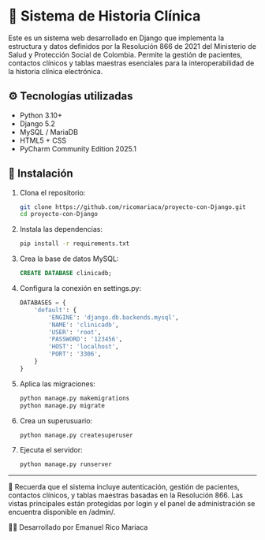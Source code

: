 # 🏥 Sistema de Historia Clínica

Este es un sistema web desarrollado en Django que implementa la estructura y datos definidos por la Resolución 866 de 2021 del Ministerio de Salud y Protección Social de Colombia. Permite la gestión de pacientes, contactos clínicos y tablas maestras esenciales para la interoperabilidad de la historia clínica electrónica.

## ⚙️ Tecnologías utilizadas

- Python 3.10+
- Django 5.2
- MySQL / MariaDB
- HTML5 + CSS
- PyCharm Community Edition 2025.1

## 🚀 Instalación

1. Clona el repositorio:

   ```bash
   git clone https://github.com/ricomariaca/proyecto-con-Django.git
   cd proyecto-con-Django
   ```

2. Instala las dependencias:

   ```bash
   pip install -r requirements.txt
   ```

3. Crea la base de datos MySQL:

   ```sql
   CREATE DATABASE clinicadb;
   ```

4. Configura la conexión en settings.py:

   ```python
   DATABASES = {
       'default': {
           'ENGINE': 'django.db.backends.mysql',
           'NAME': 'clinicadb',
           'USER': 'root',
           'PASSWORD': '123456',
           'HOST': 'localhost',
           'PORT': '3306',
       }
   }
   ```

5. Aplica las migraciones:

   ```bash
   python manage.py makemigrations
   python manage.py migrate
   ```

6. Crea un superusuario:

   ```bash
   python manage.py createsuperuser
   ```

7. Ejecuta el servidor:

   ```bash
   python manage.py runserver
   ```

---

📌 Recuerda que el sistema incluye autenticación, gestión de pacientes, contactos clínicos, y tablas maestras basadas en la Resolución 866. Las vistas principales están protegidas por login y el panel de administración se encuentra disponible en /admin/.

👨‍⚕️ Desarrollado por Emanuel Rico Mariaca 
